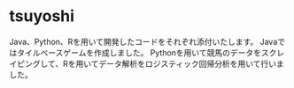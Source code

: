 # tsuyoshi
Java、Python、Rを用いて開発したコードをそれぞれ添付いたします。
Javaではタイルベースゲームを作成しました。
Pythonを用いて競馬のデータをスクレイピングして、Rを用いてデータ解析をロジスティック回帰分析を用いて行いました。
